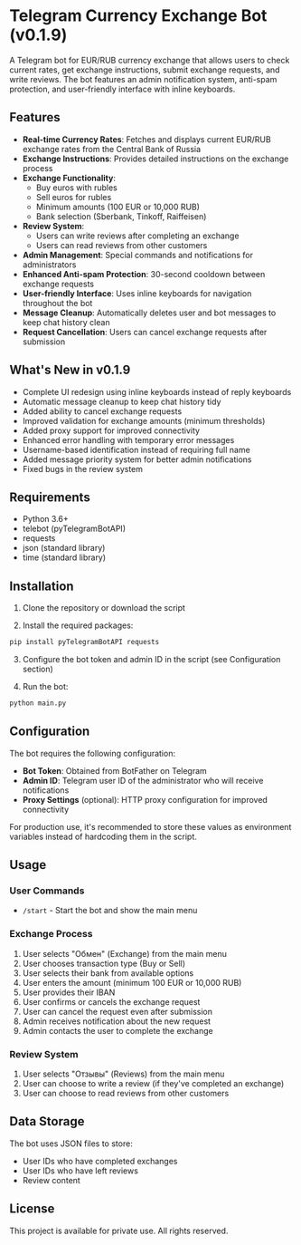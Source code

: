 # Telegram Currency Exchange Bot (v0.1.9)

A Telegram bot for EUR/RUB currency exchange that allows users to check current rates, get exchange instructions, submit exchange requests, and write reviews. The bot features an admin notification system, anti-spam protection, and user-friendly interface with inline keyboards.

## Features

- **Real-time Currency Rates**: Fetches and displays current EUR/RUB exchange rates from the Central Bank of Russia
- **Exchange Instructions**: Provides detailed instructions on the exchange process
- **Exchange Functionality**: 
  - Buy euros with rubles
  - Sell euros for rubles 
  - Minimum amounts (100 EUR or 10,000 RUB)
  - Bank selection (Sberbank, Tinkoff, Raiffeisen)
- **Review System**:
  - Users can write reviews after completing an exchange
  - Users can read reviews from other customers
- **Admin Management**: Special commands and notifications for administrators
- **Enhanced Anti-spam Protection**: 30-second cooldown between exchange requests
- **User-friendly Interface**: Uses inline keyboards for navigation throughout the bot
- **Message Cleanup**: Automatically deletes user and bot messages to keep chat history clean
- **Request Cancellation**: Users can cancel exchange requests after submission

## What's New in v0.1.9
- Complete UI redesign using inline keyboards instead of reply keyboards
- Automatic message cleanup to keep chat history tidy
- Added ability to cancel exchange requests
- Improved validation for exchange amounts (minimum thresholds)
- Added proxy support for improved connectivity
- Enhanced error handling with temporary error messages
- Username-based identification instead of requiring full name
- Added message priority system for better admin notifications
- Fixed bugs in the review system

## Requirements

- Python 3.6+
- telebot (pyTelegramBotAPI)
- requests
- json (standard library)
- time (standard library)

## Installation

1. Clone the repository or download the script

2. Install the required packages:
```bash
pip install pyTelegramBotAPI requests
```

3. Configure the bot token and admin ID in the script (see Configuration section)

4. Run the bot:
```bash
python main.py
```

## Configuration

The bot requires the following configuration:

- **Bot Token**: Obtained from BotFather on Telegram
- **Admin ID**: Telegram user ID of the administrator who will receive notifications
- **Proxy Settings** (optional): HTTP proxy configuration for improved connectivity

For production use, it's recommended to store these values as environment variables instead of hardcoding them in the script.

## Usage

### User Commands

- `/start` - Start the bot and show the main menu

### Exchange Process

1. User selects "Обмен" (Exchange) from the main menu
2. User chooses transaction type (Buy or Sell)
3. User selects their bank from available options
4. User enters the amount (minimum 100 EUR or 10,000 RUB)
5. User provides their IBAN
6. User confirms or cancels the exchange request
7. User can cancel the request even after submission
8. Admin receives notification about the new request
9. Admin contacts the user to complete the exchange

### Review System

1. User selects "Отзывы" (Reviews) from the main menu
2. User can choose to write a review (if they've completed an exchange)
3. User can choose to read reviews from other customers

## Data Storage

The bot uses JSON files to store:
- User IDs who have completed exchanges
- User IDs who have left reviews
- Review content

## License

This project is available for private use. All rights reserved. 